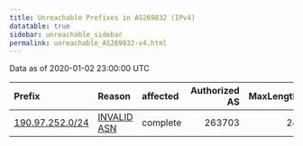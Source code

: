 ```yaml
---
title: Unreachable Prefixes in AS269832 (IPv4)
datatable: true
sidebar: unreachable_sidebar
permalink: unreachable_AS269832-v4.html
---
```


Data as of 2020-01-02 23:00:00 UTC


<div class="datatable-begin"></div>

| Prefix                                                   | Reason                                                                                                  | affected   |   Authorized AS |   MaxLength | Anchor                                         |   unreachable /24s |
|:---------------------------------------------------------|:--------------------------------------------------------------------------------------------------------|:-----------|----------------:|------------:|:-----------------------------------------------|-------------------:|
| [190.97.252.0/24](https://stat.ripe.net/190.97.252.0/24) | [INVALID ASN](https://rpki-validator.ripe.net/announcement-preview?asn=AS269832&prefix=190.97.252.0/24) | complete   |          263703 |          24 | [LACNIC](unreachable_LACNIC_RPKI_Root-v4.html) |                  1 |

<div class="datatable-end"></div>